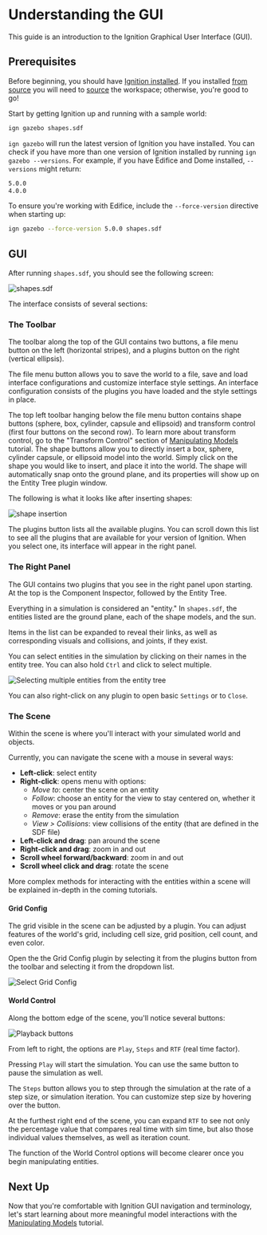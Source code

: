 # Understanding the GUI

This guide is an introduction to the Ignition Graphical User Interface (GUI).

## Prerequisites

Before beginning, you should have [Ignition installed](/docs/edifice/install).
If you installed [from source](/docs/edifice/install)
you will need to [source](/docs/edifice/install_ubuntu_src#using-the-workspace) the workspace;
otherwise, you're good to go!

Start by getting Ignition up and running with a sample world:

```bash
ign gazebo shapes.sdf
```

`ign gazebo` will run the latest version of Ignition you have installed.
You can check if you have more than one version of Ignition installed by running `ign gazebo --versions`.
For example, if you have Edifice and Dome installed, `--versions` might return:

```bash
5.0.0
4.0.0
```

To ensure you're working with Edifice, include the `--force-version` directive when starting up:

```bash
ign gazebo --force-version 5.0.0 shapes.sdf
```

## GUI

After running `shapes.sdf`, you should see the following screen:

![shapes.sdf](img/shapes.png)

The interface consists of several sections:

### The Toolbar

The toolbar along the top of the GUI contains two buttons, a file menu button on the left (horizontal stripes), and a plugins button on the right (vertical ellipsis).

The file menu button allows you to save the world to a file, save and load interface configurations and customize interface style settings.
An interface configuration consists of the plugins you have loaded and the style settings in place.

The top left toolbar hanging below the file menu button contains shape buttons (sphere, box, cylinder, capsule and ellipsoid) and transform control (first four buttons on the second row).
To learn more about transform control, go to the "Transform Control" section of [Manipulating Models](manipulating_models) tutorial.
The shape buttons allow you to directly insert a box, sphere, cylinder capsule, or ellipsoid model into the world.
Simply click on the shape you would like to insert, and place it into the world.
The shape will automatically snap onto the ground plane, and its properties will show up on the Entity Tree plugin window.

The following is what it looks like after inserting shapes:

![shape insertion](img/shape_insertion.png)

The plugins button lists all the available plugins.
You can scroll down this list to see all the plugins that are available for your version of Ignition.
When you select one, its interface will appear in the right panel.

### The Right Panel

The GUI contains two plugins that you see in the right panel upon starting.
At the top is the Component Inspector, followed by the Entity Tree.

Everything in a simulation is considered an "entity."
In `shapes.sdf`, the entities listed are the ground plane, each of the shape models, and the sun.

Items in the list can be expanded to reveal their links, as well as corresponding visuals and collisions, and joints, if they exist.

You can select entities in the simulation by clicking on their names in the entity tree.
You can also hold `Ctrl` and click to select multiple.

![Selecting multiple entities from the entity tree](img/entity_select.png)

You can also right-click on any plugin to open basic `Settings` or to `Close`.

### The Scene

Within the scene is where you'll interact with your simulated world and objects.

Currently, you can navigate the scene with a mouse in several ways:

* **Left-click**: select entity
* **Right-click**: opens menu with options:
  * *Move to*: center the scene on an entity
  * *Follow*: choose an entity for the view to  stay centered on, whether it moves or you pan around
  * *Remove*: erase the entity from the simulation
  * *View > Collisions*: view collisions of the entity (that are defined in the SDF file)
* **Left-click and drag**: pan around the scene
* **Right-click and drag**: zoom in and out
* **Scroll wheel forward/backward**: zoom in and out
* **Scroll wheel click and drag**: rotate the scene

More complex methods for interacting with the entities within a scene will be explained in-depth in the coming tutorials.

#### Grid Config

The grid visible in the scene can be adjusted by a plugin.
You can adjust features of the world's grid, including cell size, grid position, cell count, and even color.

Open the the Grid Config plugin by selecting it from the plugins button from the toolbar and selecting it from the dropdown list.

![Select Grid Config](img/grid_config.png)

#### World Control

Along the bottom edge of the scene, you'll notice several buttons:

![Playback buttons](img/playback.png)

From left to right, the options are `Play`, `Steps` and `RTF` (real time factor).

Pressing `Play` will start the simulation.
You can use the same button to pause the simulation as well.

The `Steps` button allows you to step through the simulation at the rate of a step size, or simulation iteration.
You can customize step size by hovering over the button.

At the furthest right end of the scene, you can expand `RTF` to see not only the percentage value that compares real time with sim time, but also those individual values themselves, as well as iteration count.

The function of the World Control options will become clearer once you begin manipulating entities.

## Next Up

Now that you're comfortable with Ignition GUI navigation and terminology, let's start learning about more meaningful model interactions with the [Manipulating Models](manipulating_models) tutorial.
